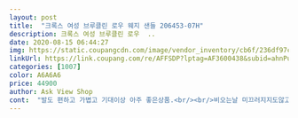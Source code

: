 ```yaml
---
layout: post 
title:  "크록스 여성 브루클린 로우 웨지 샌들 206453-07H" 
description: 크록스 여성 브루클린 로우  ..
date: 2020-08-15 06:44:27 
img: https://static.coupangcdn.com/image/vendor_inventory/cb6f/236df97c20d5aa77cc8da97236bc210fc84dcacae986a0cb1f8f6509dc79.jpg 
linkUrl: https://link.coupang.com/re/AFFSDP?lptag=AF3600438&subid=ahnPublicAsk&pageKey=1816726176&itemId=3091762469&vendorItemId=71079589583&traceid=V0-113-4d89bdadf787ae44 
categories: [1007] 
color: A6A6A6 
price: 44900 
author: Ask View Shop 
cont:  "발도 편하고 가볍고 기대이상 아주 좋은상품.<br/><br/>비오는날 미끄러지지도않고 발에도 잘맞아서 좋아요  가격이 같으면 딴색도 사고싶네요<br/>장마철이라 급하게 사려고 오프매장 갔더니 사이즈가 없어서 쿠팡으로 주문했어요 매장에서 신어보고 주문한 거라 편한 거 알고 샀어요 비 많이 올 때 유용하게 잘 신었고 비 그치고 나서도 디자인이 깔끔하고 무난해서 자주 신게 됩니다!<br/>" 
---
```

